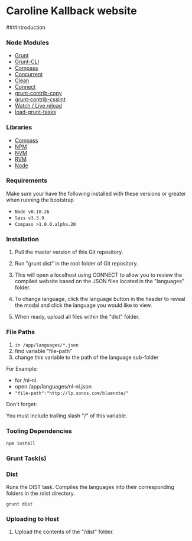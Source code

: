 
# Caroline Kallback website

###Introduction

### Node Modules

* [Grunt](http://gruntjs.com/)
* [Grunt-CLI](https://github.com/gruntjs/grunt-cli)
* [Compass](https://github.com/gruntjs/grunt-contrib-compass)
* [Concurrent](https://github.com/sindresorhus/grunt-concurrent)
* [Clean](https://github.com/gruntjs/grunt-contrib-clean)
* [Connect](https://github.com/gruntjs/grunt-contrib-connect)
* [grunt-contrib-copy](https://github.com/gruntjs/grunt-contrib-copy)
* [grunt-contrib-csslint](https://github.com/gruntjs/grunt-contrib-csslint)
* [Watch / Live reload](https://github.com/gruntjs/grunt-contrib-watch)
* [load-grunt-tasks](https://github.com/sindresorhus/load-grunt-tasks)

### Libraries

* [Compass](http://compass-style.org/)
* [NPM](https://www.npmjs.com)
* [NVM](https://github.com/creationix/nvm)
* [RVM](https://github.com/creationix/nvm)
* [Node](http://nodejs.org/)

### Requirements
Make sure your have the following installed with these versions or greater when running the bootstrap

* ```Node v0.10.26```
* ```Sass v3.3.9```
* ```Compass >1.0.0.alpha.20```

### Installation

1. Pull the master version of this Git repository.

2. Run "grunt dist" in the root folder of Git repository.

3. This will open a localhost using CONNECT to allow you to review the compiled website based on the JSON files located in the "languages" folder.

4. To change language, click the language button in the header to reveal the modal and click the language you would like to view.

5. When ready, upload all files within the "dist" folder.

### File Paths

1. ```in /app/languages/*.json```
2. find variable "file-path"
3. change this variable to the path of the language sub-folder

For Example:

* for /nl-nl
* open /app/languages/nl-nl.json
* ```"file-path":"http://lp.sonos.com/bluenote/"```

Don't forget:

You must include trailing slash "/" of this variable.

### Tooling Dependencies

```
npm install
```

### Grunt Task(s)

### Dist
Runs the DIST task.  Compiles the languages into their corresponding folders in the /dist directory.

```
grunt dist
```

### Uploading to Host

1. Upload the contents of the "/dist" folder.

